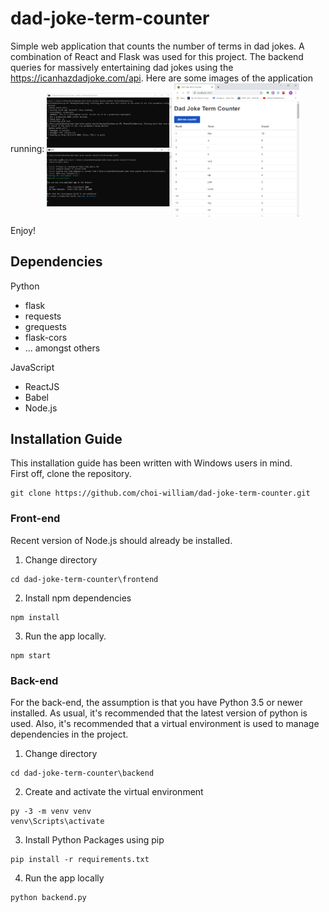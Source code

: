 # dad-joke-term-counter
Simple web application that counts the number of terms in dad jokes. A combination of React and Flask was used for this project. The backend queries for massively entertaining dad jokes using the https://icanhazdadjoke.com/api.
Here are some images of the application running:
<img align="center" src="/sample_images/app_pic1.png"
	title="Application Running" width="200" />
<img align="center" src="/sample_images/app_pic2.png"
	title="Application Running" width="200" />  
  
  Enjoy!

## Dependencies
Python
* flask
* requests
* grequests
* flask-cors
* ... amongst others

JavaScript
* ReactJS
* Babel
* Node.js



## Installation Guide
This installation guide has been written with Windows users in mind.  
First off, clone the repository.
```
git clone https://github.com/choi-william/dad-joke-term-counter.git
```
### Front-end
Recent version of Node.js should already be installed.
1. Change directory 
```
cd dad-joke-term-counter\frontend
```

2. Install npm dependencies

```
npm install
```

3. Run the app locally.

```
npm start
```
### Back-end
For the back-end, the assumption is that you have Python 3.5 or newer installed. As usual, it's recommended that the latest version of python is used. Also, it's recommended that a virtual environment is used to manage dependencies in the project.

1. Change directory 
```
cd dad-joke-term-counter\backend
```
2. Create and activate the virtual environment
```
py -3 -m venv venv
venv\Scripts\activate
```
3. Install Python Packages using pip
```
pip install -r requirements.txt
```
4. Run the app locally
```
python backend.py
```


